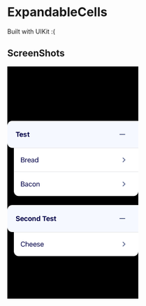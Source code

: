 # ExpandableCells
Built with UIKit :(

## ScreenShots
<p float="left">
<img src="https://github.com/1Soyebo/ExpandableCells/blob/master/images/screenshot.png?raw=true" width="300">
